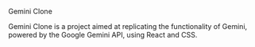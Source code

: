 Gemini Clone

Gemini Clone is a project aimed at replicating the functionality of Gemini, powered by the Google Gemini API, using React and CSS.

